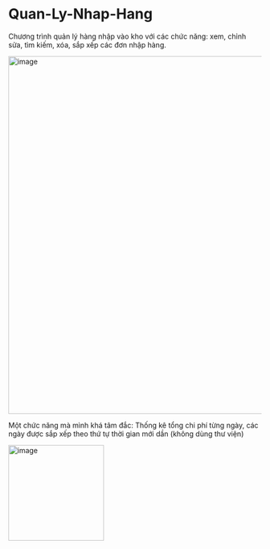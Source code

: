 # Quan-Ly-Nhap-Hang
Chương trình quản lý hàng nhập vào kho với các chức năng: xem, chỉnh sửa, tìm kiếm, xóa, sắp xếp các đơn nhập hàng.

<img width="711" alt="image" src="https://user-images.githubusercontent.com/80016805/159170901-10195366-9295-4183-bbda-ad79f285f4d1.png">

Một chức năng mà mình khá tâm đắc: Thống kê tổng chi phí từng ngày, các ngày được sắp xếp theo thứ tự thời gian mới dần (không dùng thư viện)

<img width="190" alt="image" src="https://user-images.githubusercontent.com/80016805/159171080-c376d33d-ba0a-4fcf-b1b2-b4ec0a36c39c.png">

